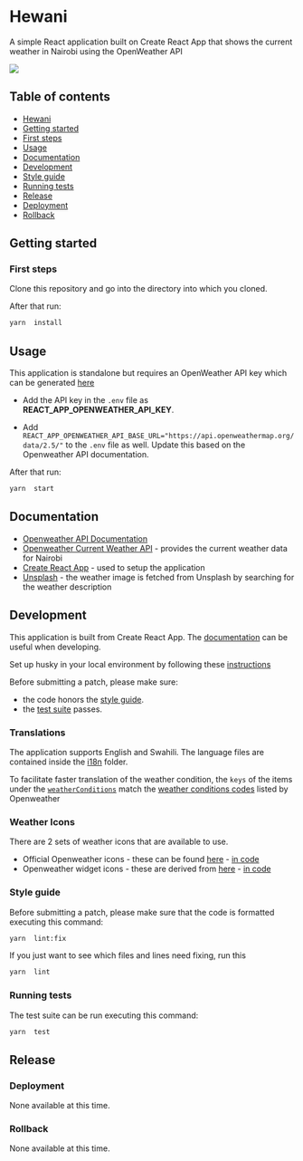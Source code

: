 # Hewani

A simple React application built on Create React App that shows the current weather in Nairobi using the OpenWeather API

![](https://pasteimg.com/images/2024/04/23/Hewani.png)

## Table of contents

- [Hewani](#Hewani)
- [Getting started](#getting-started)
- [First steps](#first-steps)
- [Usage](#usage)
- [Documentation](#documentation)
- [Development](#development)
- [Style guide](#style-guide)
- [Running tests](#running-tests)
- [Release](#release)
- [Deployment](#deployment)
- [Rollback](#rollback)

## Getting started

### First steps

Clone this repository and go into the directory into which you cloned.

After that run:

```bash
yarn  install
```

## Usage

This application is standalone but requires an OpenWeather API key which can be generated [here](https://openweathermap.org/appid)

- Add the API key in the `.env` file as **REACT_APP_OPENWEATHER_API_KEY**.

- Add `REACT_APP_OPENWEATHER_API_BASE_URL="https://api.openweathermap.org/data/2.5/"` to the `.env` file as well. Update this based on the Openweather API documentation.

After that run:

```bash
yarn  start
```

## Documentation

- [Openweather API Documentation](https://openweathermap.org/api)
- [Openweather Current Weather API](https://openweathermap.org/current) - provides the current weather data for Nairobi
- [Create React App](https://create-react-app.dev/docs/getting-started) - used to setup the application
- [Unsplash](https://unsplash.com/developers) - the weather image is fetched from Unsplash by searching for the weather description

## Development

This application is built from Create React App. The [documentation](https://create-react-app.dev/docs/getting-started) can be useful when developing.

Set up husky in your local environment by following these [instructions](https://medium.com/@mariokandut/how-to-add-husky-to-react-233f0ca48752)

Before submitting a patch, please make sure:

- the code honors the [style guide](#style-guide).
- the [test suite](#running-tests) passes.

### Translations

The application supports English and Swahili. The language files are contained inside the [i18n](https://github.com/bankai254/hewani/tree/main/src/i18n) folder.

To facilitate faster translation of the weather condition, the `keys` of the items under the [`weatherConditions`](https://github.com/bankai254/hewani/blob/47410d61b55f70b9244a285f66904daa702161cf/src/i18n/en/translation.json#L19) match the [weather conditions codes](https://openweathermap.org/weather-conditions#Weather-Condition-Codes-2) listed by Openweather

### Weather Icons

There are 2 sets of weather icons that are available to use.

- Official Openweather icons - these can be found [here](https://openweathermap.org/weather-conditions#Icon-list) - [in code](https://github.com/bankai254/hewani/blob/47410d61b55f70b9244a285f66904daa702161cf/src/views/CurrentWeather.js#L50)
- Openweather widget icons - these are derived from [here](https://openweathermap.org/widgets-constructor) - [in code](https://github.com/bankai254/hewani/blob/47410d61b55f70b9244a285f66904daa702161cf/src/views/CurrentWeather.js#L51)

### Style guide

Before submitting a patch, please make sure that the code is formatted executing this command:

```bash
yarn  lint:fix
```

If you just want to see which files and lines need fixing, run this

```bash
yarn  lint
```

### Running tests

The test suite can be run executing this command:

```bash
yarn  test
```

## Release

### Deployment

None available at this time.

### Rollback

None available at this time.
